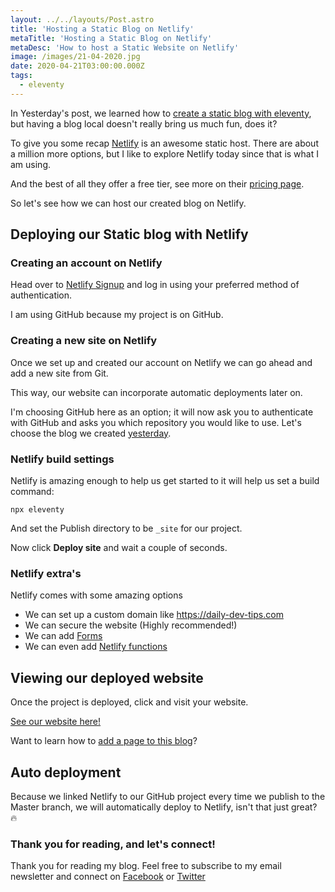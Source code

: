 ```yaml
---
layout: ../../layouts/Post.astro
title: 'Hosting a Static Blog on Netlify'
metaTitle: 'Hosting a Static Blog on Netlify'
metaDesc: 'How to host a Static Website on Netlify'
image: /images/21-04-2020.jpg
date: 2020-04-21T03:00:00.000Z
tags:
  - eleventy
---
```


In Yesterday's post, we learned how to [create a static blog with eleventy](https://daily-dev-tips.com/posts/building-a-static-blog-with-11ty/), but having a blog local doesn't really bring us much fun, does it?

To give you some recap [Netlify](https://www.netlify.com/) is an awesome static host. There are about a million more options, but I like to explore Netlify today since that is what I am using.

And the best of all they offer a free tier, see more on their [pricing page](https://www.netlify.com/pricing/).

So let's see how we can host our created blog on Netlify.

## Deploying our Static blog with Netlify

### Creating an account on Netlify

Head over to [Netlify Signup](https://app.netlify.com/signup) and log in using your preferred method of authentication.

I am using GitHub because my project is on GitHub.

### Creating a new site on Netlify

Once we set up and created our account on Netlify we can go ahead and add a new site from Git.

This way, our website can incorporate automatic deployments later on.

I'm choosing GitHub here as an option; it will now ask you to authenticate with GitHub and asks you which repository you would like to use. Let's choose the blog we created [yesterday](https://daily-dev-tips.com/posts/building-a-static-blog-with-11ty/).

### Netlify build settings

Netlify is amazing enough to help us get started to it will help us set a build command:

    npx eleventy

And set the Publish directory to be `_site` for our project.

Now click **Deploy site** and wait a couple of seconds.

### Netlify extra's

Netlify comes with some amazing options

- We can set up a custom domain like https://daily-dev-tips.com
- We can secure the website (Highly recommended!)
- We can add [Forms](https://www.netlify.com/products/forms/)
- We can even add [Netlify functions](https://www.netlify.com/products/functions/)

## Viewing our deployed website

Once the project is deployed, click and visit your website.

[See our website here!](https://romantic-torvalds-af350e.netlify.app/)

Want to learn how to [add a page to this blog](https://daily-dev-tips.com/posts/adding-pages-to-eleventy/)?

## Auto deployment

Because we linked Netlify to our GitHub project every time we publish to the Master branch, we will automatically deploy to Netlify, isn't that just great? 🔥

### Thank you for reading, and let's connect!

Thank you for reading my blog. Feel free to subscribe to my email newsletter and connect on [Facebook](https://www.facebook.com/DailyDevTipsBlog) or [Twitter](https://twitter.com/DailyDevTips1)
